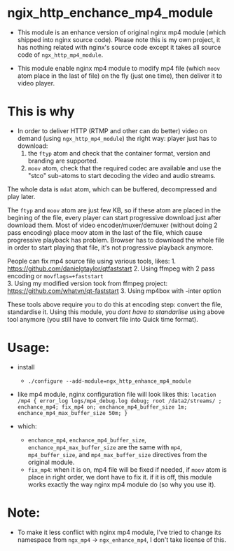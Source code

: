# ngix_http_enchance_mp4_module

- This module is an enhance version of original nginx mp4 module (which shipped into nginx source code). Please note this is my own project, it has nothing related with nginx's source code except it takes all source code of ``ngx_http_mp4_module``.

- This module enable nginx mp4 module to modify mp4 file (which ``moov`` atom place in the last of file) on the fly (just one time), then deliver it to video player. 

# This is why
- In order to deliver HTTP (RTMP and other can do better) video on demand (using ``ngx_http_mp4_module``) the right way: player just has to download:
    1. the ``ftyp`` atom and check that the container format, version and branding are supported.
    2. ``moov`` atom, check that the required codec are available and use the "stco" sub-atoms to start decoding the video and audio streams.

The whole data is ``mdat`` atom, which can be buffered, decompressed and play later. 

The ``ftyp`` and ``moov`` atom are just few KB, so if these atom are placed in the begining of the file, every player can start progressive download just after download them. 
Most of video encoder/muxer/demuxer (without doing 2 pass encoding) place moov atom in the last of the file, which cause progressive playback has problem. Browser has to download the whole file in order to start playing that file, it's not progressive playback anymore.

People can fix mp4 source file using various tools, likes:
    1. https://github.com/danielgtaylor/qtfaststart
    2. Using ffmpeg with 2 pass encoding or ``movflags=+faststart``  
    3. Using my modified version took from ffmpeg project: https://github.com/whatvn/qt-faststart 
    3. Using mp4box with -inter option


These tools above require you to do this at encoding step: convert the file, standardise it. 
Using this module, you *dont have to standarlise* using above tool anymore (you still have to convert file into Quick time format). 


# Usage:

- install 
    - ``./configure --add-module=ngx_http_enhance_mp4_module``

- like mp4 module, nginx configuration file will look likes this:
  ``
  location /mp4 {
                error_log logs/mp4_debug.log debug;
                root /data2/streams/ ;
                enchance_mp4;
                fix_mp4 on;
                enchance_mp4_buffer_size 1m;
                enchance_mp4_max_buffer_size 50m;
        }
   ``

- which:
    - ``enchance_mp4``, ``enchance_mp4_buffer_size``, ``enchance_mp4_max_buffer_size`` are the same with ``mp4``, ``mp4_buffer_size``, and ``mp4_max_buffer_size`` directives from the original module.
    - ``fix_mp4``: when it is on, mp4 file will be fixed if needed, if ``moov`` atom is place in right order, we dont have to fix it. if it is off, this module works exactly the way nginx mp4 module do (so why you use it).


# Note:
- To make it less conflict with nginx mp4 module, I've tried to change its namespace from ``ngx_mp4`` -> ``ngx_enhance_mp4``, I don't take license of this. 

    





